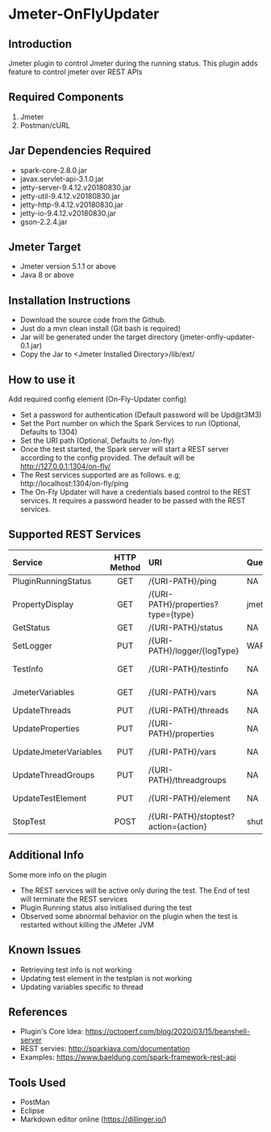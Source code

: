 # Jmeter-OnFlyUpdater

## Introduction
Jmeter plugin to control Jmeter during the running status. This plugin adds feature to control jmeter over REST APIs

## Required Components

1. Jmeter
2. Postman/cURL

## Jar Dependencies Required

* spark-core-2.8.0.jar
* javax.servlet-api-3.1.0.jar
* jetty-server-9.4.12.v20180830.jar
* jetty-util-9.4.12.v20180830.jar
* jetty-http-9.4.12.v20180830.jar
* jetty-io-9.4.12.v20180830.jar
* gson-2.2.4.jar

## Jmeter Target

* Jmeter version 5.1.1 or above
* Java 8 or above

## Installation Instructions

* Download the source code from the Github.
* Just do a mvn clean install (Git bash is required)
* Jar will be generated under the target directory (jmeter-onfly-updater-0.1.jar)
* Copy the Jar to \<Jmeter Installed Directory\>/lib/ext/

## How to use it
Add required config element (On-Fly-Updater config)

* Set a password for authentication (Default password will be Upd@t3M3)
* Set the Port number on which the Spark Services to run (Optional, Defaults to 1304)
* Set the URI path (Optional, Defaults to /on-fly)
* Once the test started, the Spark server will start a REST server according to the config provided. The default will be http://127.0.0.1:1304/on-fly/
* The Rest services supported are as follows. e.g; http://localhost:1304/on-fly/ping
* The On-Fly Updater will have a credentials based control to the REST services. It requires a password header to be passed with the REST services.

## Supported REST Services

|Service|HTTP Method|URI|QueryParams|ReqBody|Status|
|:---|:---:|:---|:---|:---|:---:|
PluginRunningStatus|GET|/{URI-PATH}/ping|NA||Completed
PropertyDisplay|GET|/{URI-PATH}/properties?type={type}|jmeter/system||Completed
GetStatus|GET|/{URI-PATH}/status|NA||Completed
SetLogger|PUT|/{URI-PATH}/logger/{logType}|WARN/ERROR/DEBUG/OFF||Completed
TestInfo|GET|/{URI-PATH}/testinfo|NA||In Progress
JmeterVariables|GET|/{URI-PATH}/vars|NA||In Progress
UpdateThreads|PUT|/{URI-PATH}/threads|NA||Completed
UpdateProperties|PUT|/{URI-PATH}/properties|NA||Completed
UpdateJmeterVariables|PUT|/{URI-PATH}/vars|NA||In Progress
UpdateThreadGroups|PUT|/{URI-PATH}/threadgroups|NA||In Progress
UpdateTestElement|PUT|/{URI-PATH}/element|NA||In Progress
StopTest|POST|/{URI-PATH}/stoptest?action={action}|shutdown/stop||Completed

## Additional Info
Some more info on the plugin

* The REST services will be active only during the test. The End of test will terminate the REST services
* Plugin Running status also initialised during the test
* Observed some abnormal behavior on the plugin when the test is restarted without killing the JMeter JVM

## Known Issues

* Retrieving test info is not working 
* Updating test element in the testplan is not working
* Updating variables specific to thread

## References
* Plugin's Core Idea: https://octoperf.com/blog/2020/03/15/beanshell-server
* REST servies: http://sparkjava.com/documentation
* Examples: https://www.baeldung.com/spark-framework-rest-api

## Tools Used
* PostMan
* Eclipse
* Markdown editor online (https://dillinger.io/)


